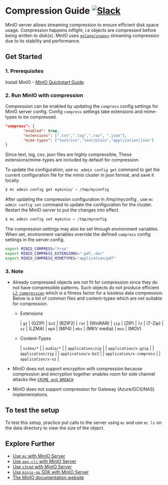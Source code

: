 # Compression Guide [![Slack](https://slack.min.io/slack?type=svg)](https://slack.min.io)

MinIO server allows streaming compression to ensure efficient disk space usage. Compression happens inflight, i.e objects are compressed before being written to disk(s). MinIO uses [`golang/snappy`](https://github.com/golang/snappy) streaming compression due to its stability and performance.

## Get Started

### 1. Prerequisites

Install MinIO - [MinIO Quickstart Guide](https://docs.min.io/docs/minio-quickstart-guide).

### 2. Run MinIO with compression

Compression can be enabled by updating the `compress` config settings for MinIO server config. Config `compress` settings take extensions and mime-types to be compressed.

```json
"compress": {
        "enabled": true,
        "extensions": [".txt",".log",".csv", ".json"],
        "mime-types": ["text/csv","text/plain","application/json"]
}
```

Since text, log, csv, json files are highly compressible, These extensions/mime-types are included by default for compression.

To update the configuration, use `mc admin config get` command to get the current configuration file for the minio cluster in json format, and save it locally.

```sh
$ mc admin config get myminio/ > /tmp/myconfig
```

After updating the compression configuration in /tmp/myconfig , use `mc admin config set` command to update the configuration for the cluster. Restart the MinIO server to put the changes into effect.

```sh
$ mc admin config set myminio < /tmp/myconfig
```

The compression settings may also be set through environment variables. When set, environment variables override the defined `compress` config settings in the server config.

```bash
export MINIO_COMPRESS="true"
export MINIO_COMPRESS_EXTENSIONS=".pdf,.doc"
export MINIO_COMPRESS_MIMETYPES="application/pdf"
```

### 3. Note

- Already compressed objects are not fit for compression since they do not have compressible patterns. Such objects do not produce efficient [`LZ compression`](https://en.wikipedia.org/wiki/LZ77_and_LZ78) which is a fitness factor for a lossless data compression. Below is a list of common files and content-types which are not suitable for compression.

    - Extensions

      | `gz` | (GZIP)
      | `bz2` | (BZIP2)
      | `rar` | (WinRAR)
      | `zip` | (ZIP)
      | `7z` | (7-Zip)
      | `xz` | (LZMA)
      | `mp4` | (MP4)
      | `mkv` | (MKV media)
      | `mov` | (MOV)

    - Content-Types

      | `video/*` |
      | `audio/*` |
      | `application/zip` |
      | `application/x-gzip` |
      | `application/zip` |
      | `application/x-bz2` |
      | `application/x-compress` |
      | `application/x-xz` |

- MinIO does not support encryption with compression because compression and encryption together enables room for side channel attacks like [`CRIME and BREACH`](https://en.wikipedia.org/wiki/CRIME)

- MinIO does not support compression for Gateway (Azure/GCS/NAS) implementations.

## To test the setup

To test this setup, practice put calls to the server using `mc` and use `mc ls` on the data directory to view the size of the object.

## Explore Further

- [Use `mc` with MinIO Server](https://docs.min.io/docs/minio-client-quickstart-guide)
- [Use `aws-cli` with MinIO Server](https://docs.min.io/docs/aws-cli-with-minio)
- [Use `s3cmd` with MinIO Server](https://docs.min.io/docs/s3cmd-with-minio)
- [Use `minio-go` SDK with MinIO Server](https://docs.min.io/docs/golang-client-quickstart-guide)
- [The MinIO documentation website](https://docs.min.io)
